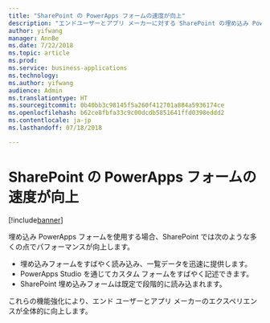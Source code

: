 ```yaml
---
title: "SharePoint の PowerApps フォームの速度が向上"
description: "エンドユーザーとアプリ メーカーに対する SharePoint の埋め込み PowerApps フォームのパフォーマンスが向上します"
author: yifwang
manager: AnnBe
ms.date: 7/22/2018
ms.topic: article
ms.prod: 
ms.service: business-applications
ms.technology: 
ms.author: yifwang
audience: Admin
ms.translationtype: HT
ms.sourcegitcommit: 0b40bb3c98145f5a260f412701a884a5936174ce
ms.openlocfilehash: b62ce8fbfa33c9c00dcdb5851641ffd0398eddd2
ms.contentlocale: ja-jp
ms.lasthandoff: 07/18/2018

---
```

# <a name="powerapps-forms-in-sharepoint-are-faster"></a>SharePoint の PowerApps フォームの速度が向上


[!include[banner](../../includes/banner.md)]

埋め込み PowerApps フォームを使用する場合、SharePoint では次のような多くの点でパフォーマンスが向上します。

- 埋め込みフォームをすばやく読み込み、一覧データを迅速に提供します。
- PowerApps Studio を通じてカスタム フォームをすばやく記述できます。
- SharePoint 埋め込みフォームは既定で段階的に読み込まれます。

これらの機能強化により、エンド ユーザーとアプリ メーカーのエクスペリエンスが全体的に向上します。


